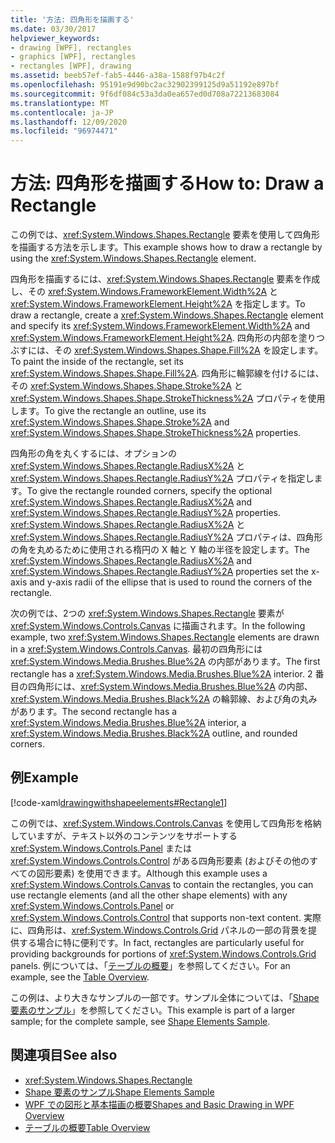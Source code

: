 ```yaml
---
title: '方法: 四角形を描画する'
ms.date: 03/30/2017
helpviewer_keywords:
- drawing [WPF], rectangles
- graphics [WPF], rectangles
- rectangles [WPF], drawing
ms.assetid: beeb57ef-fab5-4446-a38a-1588f97b4c2f
ms.openlocfilehash: 95191e9d90bc2ac32902399125d9a51192e897bf
ms.sourcegitcommit: 9f6df084c53a3da0ea657ed0d708a72213683084
ms.translationtype: MT
ms.contentlocale: ja-JP
ms.lasthandoff: 12/09/2020
ms.locfileid: "96974471"
---
```

# <a name="how-to-draw-a-rectangle"></a><span data-ttu-id="c53ac-102">方法: 四角形を描画する</span><span class="sxs-lookup"><span data-stu-id="c53ac-102">How to: Draw a Rectangle</span></span>
<span data-ttu-id="c53ac-103">この例では、<xref:System.Windows.Shapes.Rectangle> 要素を使用して四角形を描画する方法を示します。</span><span class="sxs-lookup"><span data-stu-id="c53ac-103">This example shows how to draw a rectangle by using the <xref:System.Windows.Shapes.Rectangle> element.</span></span>  
  
 <span data-ttu-id="c53ac-104">四角形を描画するには、<xref:System.Windows.Shapes.Rectangle> 要素を作成し、その <xref:System.Windows.FrameworkElement.Width%2A> と <xref:System.Windows.FrameworkElement.Height%2A> を指定します。</span><span class="sxs-lookup"><span data-stu-id="c53ac-104">To draw a rectangle, create a <xref:System.Windows.Shapes.Rectangle> element and specify its <xref:System.Windows.FrameworkElement.Width%2A> and <xref:System.Windows.FrameworkElement.Height%2A>.</span></span> <span data-ttu-id="c53ac-105">四角形の内部を塗りつぶすには、その <xref:System.Windows.Shapes.Shape.Fill%2A> を設定します。</span><span class="sxs-lookup"><span data-stu-id="c53ac-105">To paint the inside of the rectangle, set its <xref:System.Windows.Shapes.Shape.Fill%2A>.</span></span> <span data-ttu-id="c53ac-106">四角形に輪郭線を付けるには、その <xref:System.Windows.Shapes.Shape.Stroke%2A> と <xref:System.Windows.Shapes.Shape.StrokeThickness%2A> プロパティを使用します。</span><span class="sxs-lookup"><span data-stu-id="c53ac-106">To give the rectangle an outline, use its <xref:System.Windows.Shapes.Shape.Stroke%2A> and <xref:System.Windows.Shapes.Shape.StrokeThickness%2A> properties.</span></span>  
  
 <span data-ttu-id="c53ac-107">四角形の角を丸くするには、オプションの <xref:System.Windows.Shapes.Rectangle.RadiusX%2A> と <xref:System.Windows.Shapes.Rectangle.RadiusY%2A> プロパティを指定します。</span><span class="sxs-lookup"><span data-stu-id="c53ac-107">To give the rectangle rounded corners, specify the optional <xref:System.Windows.Shapes.Rectangle.RadiusX%2A> and <xref:System.Windows.Shapes.Rectangle.RadiusY%2A> properties.</span></span> <span data-ttu-id="c53ac-108"><xref:System.Windows.Shapes.Rectangle.RadiusX%2A> と <xref:System.Windows.Shapes.Rectangle.RadiusY%2A> プロパティは、四角形の角を丸めるために使用される楕円の X 軸と Y 軸の半径を設定します。</span><span class="sxs-lookup"><span data-stu-id="c53ac-108">The <xref:System.Windows.Shapes.Rectangle.RadiusX%2A> and <xref:System.Windows.Shapes.Rectangle.RadiusY%2A> properties set the x-axis and y-axis radii of the ellipse that is used to round the corners of the rectangle.</span></span>  
  
 <span data-ttu-id="c53ac-109">次の例では、2つの <xref:System.Windows.Shapes.Rectangle> 要素が <xref:System.Windows.Controls.Canvas> に描画されます。</span><span class="sxs-lookup"><span data-stu-id="c53ac-109">In the following example, two <xref:System.Windows.Shapes.Rectangle> elements are drawn in a <xref:System.Windows.Controls.Canvas>.</span></span> <span data-ttu-id="c53ac-110">最初の四角形には <xref:System.Windows.Media.Brushes.Blue%2A> の内部があります。</span><span class="sxs-lookup"><span data-stu-id="c53ac-110">The first rectangle has a <xref:System.Windows.Media.Brushes.Blue%2A> interior.</span></span> <span data-ttu-id="c53ac-111">2 番目の四角形には、<xref:System.Windows.Media.Brushes.Blue%2A> の内部、<xref:System.Windows.Media.Brushes.Black%2A> の輪郭線、および角の丸みがあります。</span><span class="sxs-lookup"><span data-stu-id="c53ac-111">The second rectangle has a <xref:System.Windows.Media.Brushes.Blue%2A> interior, a <xref:System.Windows.Media.Brushes.Black%2A> outline, and rounded corners.</span></span>  
  
## <a name="example"></a><span data-ttu-id="c53ac-112">例</span><span class="sxs-lookup"><span data-stu-id="c53ac-112">Example</span></span>  
 [!code-xaml[drawingwithshapeelements#Rectangle1](~/samples/snippets/csharp/VS_Snippets_Wpf/DrawingWithShapeElements/CS/rectangleexample.xaml#rectangle1)]  
  
 <span data-ttu-id="c53ac-113">この例では、<xref:System.Windows.Controls.Canvas> を使用して四角形を格納していますが、テキスト以外のコンテンツをサポートする <xref:System.Windows.Controls.Panel> または <xref:System.Windows.Controls.Control> がある四角形要素 (およびその他のすべての図形要素) を使用できます。</span><span class="sxs-lookup"><span data-stu-id="c53ac-113">Although this example uses a <xref:System.Windows.Controls.Canvas> to contain the rectangles, you can use rectangle elements (and all the other shape elements) with any <xref:System.Windows.Controls.Panel> or <xref:System.Windows.Controls.Control> that supports non-text content.</span></span> <span data-ttu-id="c53ac-114">実際に、四角形は、<xref:System.Windows.Controls.Grid> パネルの一部の背景を提供する場合に特に便利です。</span><span class="sxs-lookup"><span data-stu-id="c53ac-114">In fact, rectangles are particularly useful for providing backgrounds for portions of <xref:System.Windows.Controls.Grid> panels.</span></span> <span data-ttu-id="c53ac-115">例については、「[テーブルの概要](../advanced/table-overview.md)」を参照してください。</span><span class="sxs-lookup"><span data-stu-id="c53ac-115">For an example, see the [Table Overview](../advanced/table-overview.md).</span></span>  
  
 <span data-ttu-id="c53ac-116">この例は、より大きなサンプルの一部です。サンプル全体については、「[Shape 要素のサンプル](https://github.com/Microsoft/WPF-Samples/tree/master/Graphics/ShapeElements)」を参照してください。</span><span class="sxs-lookup"><span data-stu-id="c53ac-116">This example is part of a larger sample; for the complete sample, see [Shape Elements Sample](https://github.com/Microsoft/WPF-Samples/tree/master/Graphics/ShapeElements).</span></span>  
  
## <a name="see-also"></a><span data-ttu-id="c53ac-117">関連項目</span><span class="sxs-lookup"><span data-stu-id="c53ac-117">See also</span></span>

- <xref:System.Windows.Shapes.Rectangle>
- [<span data-ttu-id="c53ac-118">Shape 要素のサンプル</span><span class="sxs-lookup"><span data-stu-id="c53ac-118">Shape Elements Sample</span></span>](https://github.com/Microsoft/WPF-Samples/tree/master/Graphics/ShapeElements)
- [<span data-ttu-id="c53ac-119">WPF での図形と基本描画の概要</span><span class="sxs-lookup"><span data-stu-id="c53ac-119">Shapes and Basic Drawing in WPF Overview</span></span>](shapes-and-basic-drawing-in-wpf-overview.md)
- [<span data-ttu-id="c53ac-120">テーブルの概要</span><span class="sxs-lookup"><span data-stu-id="c53ac-120">Table Overview</span></span>](../advanced/table-overview.md)
